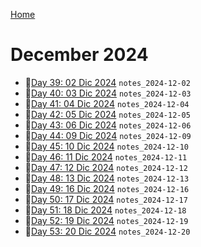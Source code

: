 [Home](../../main.md)

# December 2024

- 📝[Day 39: 02 Dic 2024](./12/notes_2024-12-02.md) `notes_2024-12-02`
- 📝[Day 40: 03 Dic 2024](./12/notes_2024-12-03.md) `notes_2024-12-03`
- 📝[Day 41: 04 Dic 2024](./12/notes_2024-12-04.md) `notes_2024-12-04`
- 📝[Day 42: 05 Dic 2024](./12/notes_2024-12-05.md) `notes_2024-12-05`
- 📝[Day 43: 06 Dic 2024](./12/notes_2024-12-06.md) `notes_2024-12-06`
- 📝[Day 44: 09 Dic 2024](./12/notes_2024-12-09.md) `notes_2024-12-09`
- 📝[Day 45: 10 Dic 2024](./12/notes_2024-12-10.md) `notes_2024-12-10`
- 📝[Day 46: 11 Dic 2024](./12/notes_2024-12-11.md) `notes_2024-12-11`
- 📝[Day 47: 12 Dic 2024](./12/notes_2024-12-12.md) `notes_2024-12-12`
- 📝[Day 48: 13 Dic 2024](./12/notes_2024-12-13.md) `notes_2024-12-13`
- 📝[Day 49: 16 Dic 2024](./12/notes_2024-12-16.md) `notes_2024-12-16`
- 📝[Day 50: 17 Dic 2024](./12/notes_2024-12-17.md) `notes_2024-12-17`
- 📝[Day 51: 18 Dic 2024](./12/notes_2024-12-18.md) `notes_2024-12-18`
- 📝[Day 52: 19 Dic 2024](./12/notes_2024-12-19.md) `notes_2024-12-19`
- 📝[Day 53: 20 Dic 2024](./12/notes_2024-12-20.md) `notes_2024-12-20`
